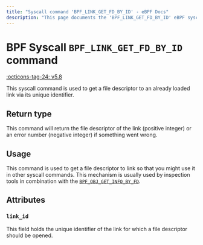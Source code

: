 ```yaml
---
title: "Syscall command 'BPF_LINK_GET_FD_BY_ID' - eBPF Docs"
description: "This page documents the 'BPF_LINK_GET_FD_BY_ID' eBPF syscall command, including its defintion, usage, program types that can use it, and examples."
---
```

# BPF Syscall `BPF_LINK_GET_FD_BY_ID` command

<!-- [FEATURE_TAG](BPF_LINK_GET_FD_BY_ID) -->
[:octicons-tag-24: v5.8](https://github.com/torvalds/linux/commit/2d602c8cf40d65d4a7ac34fe18648d8778e6e594)
<!-- [/FEATURE_TAG] -->

This syscall command is used to get a file descriptor to an already loaded link via its unique identifier.

## Return type

This command will return the file descriptor of the link (positive integer) or an error number (negative integer) if something went wrong.

## Usage

This command is used to get a file descriptor to link so that you might use it in other syscall commands. This mechanism is usually used by inspection tools in combination with the [`BPF_OBJ_GET_INFO_BY_FD`](BPF_OBJ_GET_INFO_BY_FD.md).

## Attributes

### `link_id`

This field holds the unique identifier of the link for which a file descriptor should be opened.
